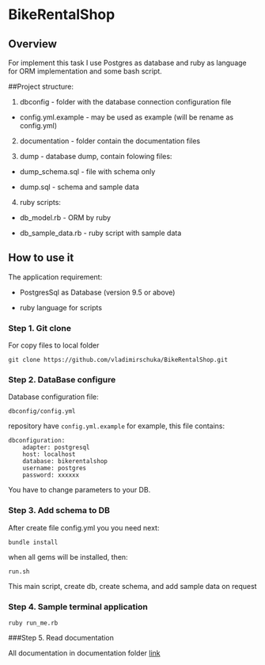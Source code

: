 # BikeRentalShop
## Overview

For implement this task I use Postgres as database and ruby as language for ORM implementation and some bash script.

##Project structure:

1. dbconfig - folder with the database connection configuration file

* config.yml.example - may be used as example (will be rename as config.yml)

2. documentation - folder contain the documentation files

3. dump - database dump, contain folowing files:

* dump_schema.sql - file with schema only

* dump.sql - schema and sample data

4. ruby scripts:

* db_model.rb - ORM by ruby

* db_sample_data.rb - ruby script with sample data	

## How to use it

The application requirement:

* PostgresSql as Database (version 9.5 or above)

* ruby language for scripts

### Step 1. Git clone
For copy files to local folder

    git clone https://github.com/vladimirschuka/BikeRentalShop.git

### Step 2. DataBase configure
Database configuration file:

    dbconfig/config.yml

repository have `config.yml.example` for example, this file contains:

    dbconfiguration:
        adapter: postgresql
        host: localhost
        database: bikerentalshop
        username: postgres
        password: xxxxxx 

You have to change parameters to your DB.


### Step 3. Add schema to DB

After create file config.yml you you need next:

	bundle install

when all gems will be installed, then:

	run.sh

This main script, create db, create schema, and add sample data on request

### Step 4. Sample terminal application

`ruby run_me.rb`

###Step 5. Read documentation

All documentation in documentation folder [link](https://github.com/vladimirschuka/BikeRentalShop/tree/master/documentation)



